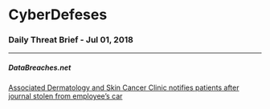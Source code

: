 # CyberDefeses
### Daily Threat Brief - Jul 01, 2018

 
-----
 
##### DataBreaches.net
[Associated Dermatology and Skin Cancer Clinic notifies patients after journal stolen from employee’s car](https://www.databreaches.net/associated-dermatology-and-skin-cancer-clinic-notifies-patients-after-journal-stolen-from-employees-car/)
 
